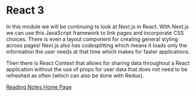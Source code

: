 # React 3

In this module we will be continuing to look at Next.js in React. With Next.js we can use this JavaScript framework to link pages and incorporate CSS choices. There is even a layout component for creating general styling across pages! Next.js also has codesplitting which means it loads only the information the user needs at that time which makes for faster applications.

Then there is React Context that allows for sharing data throughout a React application without the use of props for user data that does not need to be refreshed as often (which can also be done with Redux).

[Reading Notes Home Page](README.md)